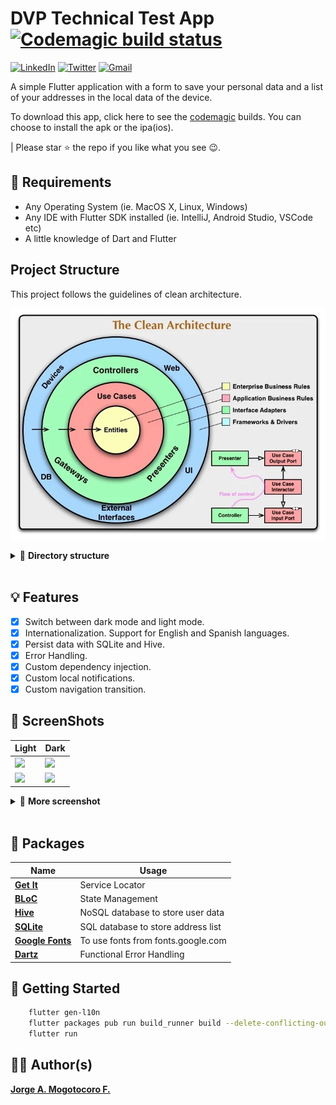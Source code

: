 # DVP Technical Test App [![Codemagic build status](https://api.codemagic.io/apps/635e9d666520fbed792c9a3a/635e9d666520fbed792c9a39/status_badge.svg)](https://codemagic.io/apps/635e9d666520fbed792c9a3a/635e9d666520fbed792c9a39/latest_build)

[![LinkedIn](https://img.shields.io/badge/LinkedIn-0077B5?style=for-the-badge&logo=linkedin&logoColor=white)](https://www.linkedin.com/in/jorgemogotocoro/) [![Twitter](https://img.shields.io/badge/Twitter-1DA1F2?style=for-the-badge&logo=twitter&logoColor=white)](https://twitter.com/MogotocoroJorge) [![Gmail](https://img.shields.io/badge/Gmail-D14836?style=for-the-badge&logo=gmail&logoColor=white)](mailto:jorgemogotocoro05@outlook.es)

A simple Flutter application with a form to save your personal data and a list of your addresses in the local data of the device.

To download this app, click here to see the [codemagic](https://codemagic.io/app/635e9d666520fbed792c9a3a/build/636003b0988981d94219a8b4) builds. You can choose to install the apk or the ipa(ios).

| Please star ⭐ the repo if you like what you see 😉.

## 📝 Requirements

- Any Operating System (ie. MacOS X, Linux, Windows)
- Any IDE with Flutter SDK installed (ie. IntelliJ, Android Studio, VSCode etc)
- A little knowledge of Dart and Flutter

## Project Structure

This project follows the guidelines of clean architecture.

![CleanArchitecture](screenshots/CleanArchitecture.webp)

<details>
  <summary>📁 <b>Directory structure</b></summary>
  
  ```bash
.
├── core
│   ├── api
│   │   ├── api_interceptors.dart
│   │   └── api_provider.dart
│   ├── binding
│   │   └── bindings_interface.dart
│   ├── bloc
│   │   └── bloc_observer.dart
│   ├── database
│   │   ├── collections_name.dart
│   │   └── database_helper.dart
│   ├── env.dart
│   ├── extensions
│   │   ├── color.dart
│   │   ├── date_time.dart
│   │   ├── drightness.dart
│   │   ├── list.dart
│   │   ├── string.dart
│   │   └── time_of_day.dart
│   ├── failures
│   │   ├── error.dart
│   │   ├── exception.dart
│   │   └── failure.dart
│   ├── localization
│   │   ├── app_en.arb
│   │   ├── app_es.arb
│   │   ├── app_localizations.dart
│   │   ├── app_localizations_en.dart
│   │   └── app_localizations_es.dart
│   ├── overlay
│   │   └── custom_overlays.dart
│   ├── page
│   │   ├── base_bloc_state.dart
│   │   ├── base_state.dart
│   │   └── base_stateless.dart
│   ├── settings
│   │   ├── app_assets.dart
│   │   ├── app_branding.dart
│   │   ├── app_colors.dart
│   │   ├── app_fonts.dart
│   │   ├── app_icons.dart
│   │   ├── app_routes.dart
│   │   ├── app_settings.dart
│   │   ├── app_styles.dart
│   │   └── app_theme.dart
│   ├── usecase
│   │   └── usecase.dart
│   ├── utils
│   │   ├── database_utils.dart
│   │   ├── formaters.dart
│   │   ├── navigation.dart
│   │   └── update_application_utils.dart
│   ├── validators
│   │   ├── image_validator.dart
│   │   ├── text_input.dart
│   │   └── validators.dart
│   └── widget
│       └── base_widget.dart
├── features
│   ├── app
│   │   ├── app.dart
│   │   ├── bindings
│   │   │   ├── address_list_binding.dart
│   │   │   └── home_binding.dart
│   │   ├── blocs
│   │   │   ├── address_detail_bloc
│   │   │   │   ├── address_detail_bloc.dart
│   │   │   │   ├── address_detail_event.dart
│   │   │   │   └── address_detail_state.dart
│   │   │   ├── address_list_bloc
│   │   │   │   ├── address_list_bloc.dart
│   │   │   │   ├── address_list_event.dart
│   │   │   │   └── address_list_state.dart
│   │   │   ├── global
│   │   │   │   └── global_session_bloc
│   │   │   │       ├── global_session_bloc.dart
│   │   │   │       ├── global_session_event.dart
│   │   │   │       └── global_session_state.dart
│   │   │   ├── home_bloc
│   │   │   │   ├── home_bloc.dart
│   │   │   │   ├── home_event.dart
│   │   │   │   └── home_state.dart
│   │   │   └── splash_bloc
│   │   │       ├── splash_bloc.dart
│   │   │       ├── splash_event.dart
│   │   │       └── splash_state.dart
│   │   ├── custom
│   │   │   ├── components
│   │   │   │   ├── custom_app_bar.dart
│   │   │   │   ├── custom_bottom_app_bar.dart
│   │   │   │   └── custom_invisible_app_bar.dart
│   │   │   └── widgets
│   │   │       ├── button_widget.dart
│   │   │       ├── circular_progress_indicator_widget.dart
│   │   │       ├── custom_text_field.dart
│   │   │       ├── dropdown_widget.dart
│   │   │       ├── empty_item_widget.dart
│   │   │       ├── global_image_provider.dart
│   │   │       ├── input_time_widget.dart
│   │   │       ├── loading_widget.dart
│   │   │       ├── modal_decoration_widget.dart
│   │   │       └── wrap_banner_widget.dart
│   │   └── pages
│   │       ├── address_detail_page
│   │       │   ├── address_detail_page.dart
│   │       │   └── widgets
│   │       │       └── address_detail_title_widget.dart
│   │       ├── address_list_page
│   │       │   ├── address_list_page.dart
│   │       │   └── widgets
│   │       │       └── address_item_widget.dart
│   │       ├── home_page.dart
│   │       └── splash_page.dart
│   ├── data
│   │   ├── datasource
│   │   │   ├── address_local_data_source.dart
│   │   │   ├── auth_local_data_source.dart
│   │   │   ├── auth_remote_data_source.dart
│   │   │   ├── location_remote_datasource.dart
│   │   │   └── user_remote_data_source.dart
│   │   ├── models
│   │   │   ├── address_model.dart
│   │   │   ├── city_model.dart
│   │   │   ├── country_model.dart
│   │   │   └── user_model.dart
│   │   └── repositories
│   │       ├── address_repository_impl.dart
│   │       ├── auth_repository_impl.dart
│   │       ├── location_remote_datasource_impl.dart
│   │       └── user_repository_impl.dart
│   └── domain
│       ├── entities
│       │   ├── address_entity.dart
│       │   ├── address_entity.g.dart
│       │   ├── city_entity.dart
│       │   ├── country_entity.dart
│       │   ├── enums
│       │   │   ├── enum_app_version_status.dart
│       │   │   └── session_status.dart
│       │   ├── user_entity.dart
│       │   └── user_entity.g.dart
│       ├── repositories
│       │   ├── address_repository.dart
│       │   ├── auth_repository.dart
│       │   ├── location_repository.dart
│       │   └── user_repository.dart
│       └── usecases
│           ├── check_authenticated_use_case.dart
│           ├── get_current_user_usecase.dart
│           ├── get_list_address_usecase.dart
│           ├── get_user_data_usecase.dart
│           ├── register_user_usecase.dart
│           ├── reject_user_confirmation_usecase.dart
│           ├── remove_address_usecase.dart
│           ├── save_address_usecase.dart
│           └── set_address_usecase.dart
├── gen
│   └── assets.gen.dart
├── injection_container.dart
├── main.dart
├── main_development.dart
└── main_production.dart

43 directories, 119 files

````

</details>

</br>

## 💡 Features

- [x] Switch between dark mode and light mode.
- [x] Internationalization. Support for English and Spanish languages.
- [x] Persist data with SQLite and Hive.
- [x] Error Handling.
- [x] Custom dependency injection.
- [x] Custom local notifications.
- [x] Custom navigation transition.

## 📱 ScreenShots

| Light                             | Dark                              |
| --------------------------------- | --------------------------------- |
| <img src="screenshots/Screenshot_1667147616.png" width="400">  | <img src="screenshots/Screenshot_1667147618.png" width="400">  |
| <img src="screenshots/Screenshot_1667148830.png" width="400">  | <img src="screenshots/Screenshot_1667148832.png" width="400">  |

<details>
  <summary>📱 <b>More screenshot</b></summary>

| Light                             | Dark                              |
| --------------------------------- | --------------------------------- |
| <img src="screenshots/Screenshot_1667147274.png" width="400">  | <img src="screenshots/Screenshot_1667147276.png" width="400">  |
| <img src="screenshots/Screenshot_1667147335.png" width="400">  | <img src="screenshots/Screenshot_1667147336.png" width="400">  |
| <img src="screenshots/Screenshot_1667147327.png" width="400">  | <img src="screenshots/Screenshot_1667147329.png" width="400">  |
| <img src="screenshots/Screenshot_1667147344.png" width="400">  | <img src="screenshots/Screenshot_1667147345.png" width="400">  |
| <img src="screenshots/Screenshot_1667147355.png" width="400">  | <img src="screenshots/Screenshot_1667147360.png" width="400">  |
| <img src="screenshots/Screenshot_1667147384.png" width="400">  | <img src="screenshots/Screenshot_1667147371.png" width="400">  |
| <img src="screenshots/Screenshot_1667147319.png" width="400">  | <img src="screenshots/Screenshot_1667147321.png" width="400">  |

</details>

</br>

## 🔌 Packages

| Name                                                          | Usage                                               |
| ------------------------------------------------------------- | --------------------------------------------------- |
| [**Get It**](https://pub.dev/packages/get_it)                 | Service Locator                                     |
| [**BLoC**](https://pub.dev/packages/bloc)                     | State Management                                    |
| [**Hive**](https://pub.dev/packages/hive)                     | NoSQL database to store user data                   |
| [**SQLite**](https://pub.dev/packages/sqflite)                | SQL database to store address list                  |
| [**Google Fonts**](https://pub.dev/packages/google_fonts)     | To use fonts from fonts.google.com                  |
| [**Dartz**](https://pub.dev/packages/dartz)                   | Functional Error Handling                           |

## 🚀 Getting Started

```bash
    flutter gen-l10n
    flutter packages pub run build_runner build --delete-conflicting-outputs
    flutter run
````

## 👨‍💻 Author(s)

[**Jorge A. Mogotocoro F.**](https://www.linkedin.com/in/jorgemogotocoro/)
